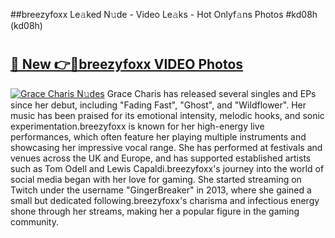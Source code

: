 ##breezyfoxx Le𝚊ked N𝚞de - Video Le𝚊ks - Hot Onlyf𝚊ns Photos #kd08h (kd08h)

# <h2><a href="https://mediaupload.pro?title=breezyfoxx&ref=9FEB">🔗 New 👉🔴breezyfoxx VIDEO Photos</a></h2>

[![Grace Charis N𝚞des](https://i.imgur.com/rIISA9y.gif)](https://mediaupload.pro?title=breezyfoxx&ref=9FEB)
Grace Charis has released several singles and EPs since her debut, including "Fading Fast", "Ghost", and "Wildflower". Her music has been praised for its emotional intensity, melodic hooks, and sonic experimentation.breezyfoxx is known for her high-energy live performances, which often feature her playing multiple instruments and showcasing her impressive vocal range. She has performed at festivals and venues across the UK and Europe, and has supported established artists such as Tom Odell and Lewis Capaldi.breezyfoxx's journey into the world of social media began with her love for gaming. She started streaming on Twitch under the username "GingerBreaker" in 2013, where she gained a small but dedicated following.breezyfoxx's charisma and infectious energy shone through her streams, making her a popular figure in the gaming community.